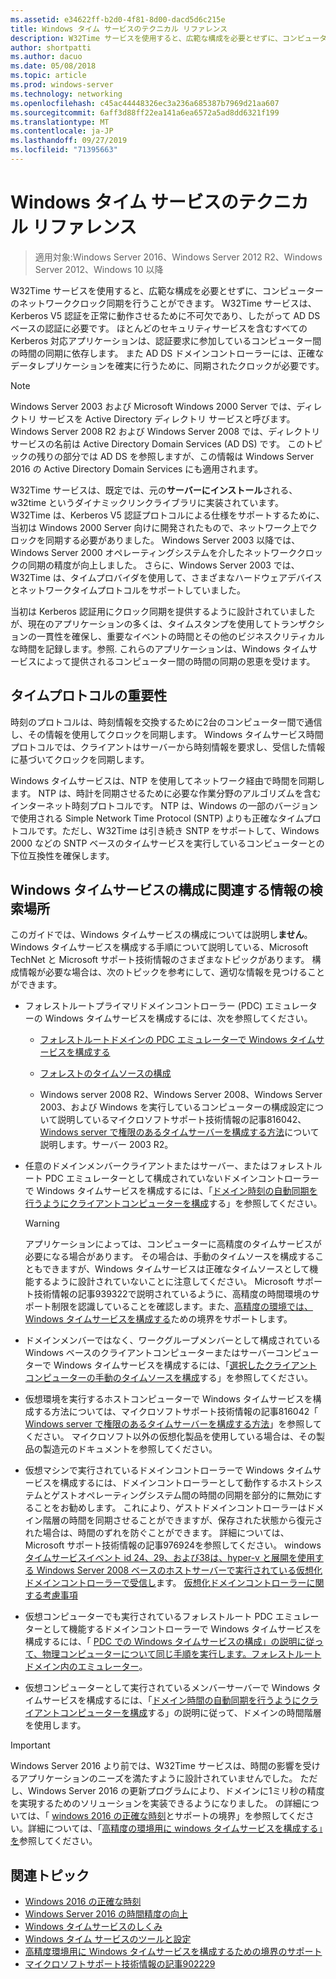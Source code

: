 ```yaml
---
ms.assetid: e34622ff-b2d0-4f81-8d00-dacd5d6c215e
title: Windows タイム サービスのテクニカル リファレンス
description: W32Time サービスを使用すると、広範な構成を必要とせずに、コンピューターのネットワーククロック同期を行うことができます。 W32Time サービスは、Kerberos V5 認証を正常に動作させるために不可欠であり、したがって AD DS ベースの認証に必要です。
author: shortpatti
ms.author: dacuo
ms.date: 05/08/2018
ms.topic: article
ms.prod: windows-server
ms.technology: networking
ms.openlocfilehash: c45ac44448326ec3a236a685387b7969d21aa607
ms.sourcegitcommit: 6aff3d88ff22ea141a6ea6572a5ad8dd6321f199
ms.translationtype: MT
ms.contentlocale: ja-JP
ms.lasthandoff: 09/27/2019
ms.locfileid: "71395663"
---
```

# <a name="windows-time-service-technical-reference"></a>Windows タイム サービスのテクニカル リファレンス
>適用対象:Windows Server 2016、Windows Server 2012 R2、Windows Server 2012、Windows 10 以降

W32Time サービスを使用すると、広範な構成を必要とせずに、コンピューターのネットワーククロック同期を行うことができます。 W32Time サービスは、Kerberos V5 認証を正常に動作させるために不可欠であり、したがって AD DS ベースの認証に必要です。 ほとんどのセキュリティサービスを含むすべての Kerberos 対応アプリケーションは、認証要求に参加しているコンピューター間の時間の同期に依存します。 また AD DS ドメインコントローラーには、正確なデータレプリケーションを確実に行うために、同期されたクロックが必要です。

> [!NOTE]  
> Windows Server 2003 および Microsoft Windows 2000 Server では、ディレクトリ サービスを Active Directory ディレクトリ サービスと呼びます。 Windows Server 2008 R2 および Windows Server 2008 では、ディレクトリサービスの名前は Active Directory Domain Services (AD DS) です。 このトピックの残りの部分では AD DS を参照しますが、この情報は Windows Server 2016 の Active Directory Domain Services にも適用されます。

W32Time サービスは、既定では、元の**サーバーにインストール**される、w32time というダイナミックリンクライブラリに実装されています。 W32Time は、Kerberos V5 認証プロトコルによる仕様をサポートするために、当初は Windows 2000 Server 向けに開発されたもので、ネットワーク上でクロックを同期する必要がありました。 Windows Server 2003 以降では、Windows Server 2000 オペレーティングシステムを介したネットワーククロックの同期の精度が向上しました。 さらに、Windows Server 2003 では、W32Time は、タイムプロバイダを使用して、さまざまなハードウェアデバイスとネットワークタイムプロトコルをサポートしていました。

当初は Kerberos 認証用にクロック同期を提供するように設計されていましたが、現在のアプリケーションの多くは、タイムスタンプを使用してトランザクションの一貫性を確保し、重要なイベントの時間とその他のビジネスクリティカルな時間を記録します。参照.  これらのアプリケーションは、Windows タイムサービスによって提供されるコンピューター間の時間の同期の恩恵を受けます。

## <a name="importance-of-time-protocols"></a>タイムプロトコルの重要性
時刻のプロトコルは、時刻情報を交換するために2台のコンピューター間で通信し、その情報を使用してクロックを同期します。 Windows タイムサービス時間プロトコルでは、クライアントはサーバーから時刻情報を要求し、受信した情報に基づいてクロックを同期します。
  
Windows タイムサービスは、NTP を使用してネットワーク経由で時間を同期します。 NTP は、時計を同期させるために必要な作業分野のアルゴリズムを含むインターネット時刻プロトコルです。 NTP は、Windows の一部のバージョンで使用される Simple Network Time Protocol (SNTP) よりも正確なタイムプロトコルです。ただし、W32Time は引き続き SNTP をサポートして、Windows 2000 などの SNTP ベースのタイムサービスを実行しているコンピューターとの下位互換性を確保します。
<!-- maybe this should be its own topic under the Tech Ref section -->
## <a name="where-to-find-windows-time-service-configuration-related-information"></a>Windows タイムサービスの構成に関連する情報の検索場所  
このガイドでは、Windows タイムサービスの構成については説明し**ません**。 Windows タイムサービスを構成する手順について説明している、Microsoft TechNet と Microsoft サポート技術情報のさまざまなトピックがあります。 構成情報が必要な場合は、次のトピックを参考にして、適切な情報を見つけることができます。  
<!-- should this be an if/then table -->
-   フォレストルートプライマリドメインコントローラー (PDC) エミュレーターの Windows タイムサービスを構成するには、次を参照してください。  
  
    -   [フォレストルートドメインの PDC エミュレーターで Windows タイムサービスを構成する](https://docs.microsoft.com/previous-versions/windows/it-pro/windows-server-2008-R2-and-2008/cc731191%28v=ws.10%29) 
  
    -   [フォレストのタイムソースの構成](https://docs.microsoft.com/previous-versions/windows/it-pro/windows-server-2008-r2-and-2008/cc794823%28v%3dws.10%29) 
  
    -   Windows server 2008 R2、Windows Server 2008、Windows Server 2003、および Windows を実行しているコンピューターの構成設定について説明しているマイクロソフトサポート技術情報の記事816042、 [Windows server で権限のあるタイムサーバーを構成する方法](https://go.microsoft.com/fwlink/?LinkID=60402)について説明します。サーバー 2003 R2。  
  
-   任意のドメインメンバークライアントまたはサーバー、またはフォレストルート PDC エミュレーターとして構成されていないドメインコントローラーで Windows タイムサービスを構成するには、「[ドメイン時刻の自動同期を行うようにクライアントコンピューターを構成](https://docs.microsoft.com/previous-versions/windows/it-pro/windows-server-2008-r2-and-2008/cc816884%28v%3dws.10%29)する」を参照してください。  
  
    > [!WARNING]  
    > アプリケーションによっては、コンピューターに高精度のタイムサービスが必要になる場合があります。 その場合は、手動のタイムソースを構成することもできますが、Windows タイムサービスは正確なタイムソースとして機能するように設計されていないことに注意してください。 Microsoft サポート技術情報の記事939322で説明されているように、高精度の時間環境のサポート制限を認識していることを確認します。また、[高精度の環境では、Windows タイムサービスを構成する](support-boundary.md)ための境界をサポートします。  
  
-   ドメインメンバーではなく、ワークグループメンバーとして構成されている Windows ベースのクライアントコンピューターまたはサーバーコンピューターで Windows タイムサービスを構成するには、「[選択したクライアントコンピューターの手動のタイムソースを構成](https://docs.microsoft.com/previous-versions/windows/it-pro/windows-server-2008-r2-and-2008/cc816656%28v%3dws.10%29)する」を参照してください。  
  
-   仮想環境を実行するホストコンピューターで Windows タイムサービスを構成する方法については、マイクロソフトサポート技術情報の記事816042「 [Windows server で権限のあるタイムサーバーを構成する方法](https://go.microsoft.com/fwlink/?LinkID=60402)」を参照してください。 マイクロソフト以外の仮想化製品を使用している場合は、その製品の製造元のドキュメントを参照してください。  
  
-   仮想マシンで実行されているドメインコントローラーで Windows タイムサービスを構成するには、ドメインコントローラーとして動作するホストシステムとゲストオペレーティングシステム間の時間の同期を部分的に無効にすることをお勧めします。 これにより、ゲストドメインコントローラーはドメイン階層の時間を同期させることができますが、保存された状態から復元された場合は、時間のずれを防ぐことができます。 詳細については、Microsoft サポート技術情報の記事976924を参照してください。 windows[タイムサービスイベント id 24、29、および38は、hyper-v と展開を使用する Windows Server 2008 ベースのホストサーバーで実行されている仮想化ドメインコントローラーで受信し](https://go.microsoft.com/fwlink/?LinkID=192236)ます。 [仮想化ドメインコントローラーに関する考慮事項](https://go.microsoft.com/fwlink/?LinkID=192235)  
  
-   仮想コンピューターでも実行されているフォレストルート PDC エミュレーターとして機能するドメインコントローラーで Windows タイムサービスを構成するには、「 [PDC での Windows タイムサービスの構成」の説明に従って、物理コンピューターについて同じ手順を実行します。フォレストルートドメイン内のエミュレーター](https://docs.microsoft.com/previous-versions/windows/it-pro/windows-server-2008-R2-and-2008/cc731191%28v=ws.10%29)。  
  
-   仮想コンピューターとして実行されているメンバーサーバーで Windows タイムサービスを構成するには、「[ドメイン時間の自動同期を行うようにクライアントコンピューターを構成](https://docs.microsoft.com/previous-versions/windows/it-pro/windows-server-2008-r2-and-2008/cc816884%28v%3dws.10%29)する」の説明に従って、ドメインの時間階層を使用します。


> [!IMPORTANT]  
> Windows Server 2016 より前では、W32Time サービスは、時間の影響を受けるアプリケーションのニーズを満たすように設計されていませんでした。  ただし、Windows Server 2016 の更新プログラムにより、ドメインに1ミリ秒の精度を実現するためのソリューションを実装できるようになりました。  の詳細については、「 [windows 2016 の正確な時刻](accurate-time.md)とサポートの境界」を参照してください。詳細については、「[高精度の環境用に windows タイムサービスを構成する」を](support-boundary.md)参照してください。

## <a name="related-topics"></a>関連トピック
- [Windows 2016 の正確な時刻](accurate-time.md)
- [Windows Server 2016 の時間精度の向上](windows-server-2016-improvements.md)  
- [Windows タイムサービスのしくみ](How-the-Windows-Time-Service-Works.md)  
- [Windows タイム サービスのツールと設定](Windows-Time-Service-Tools-and-Settings.md)  
- [高精度環境用に Windows タイムサービスを構成するための境界のサポート](support-boundary.md)
- [マイクロソフトサポート技術情報の記事902229](https://go.microsoft.com/fwlink/?LinkId=186066)